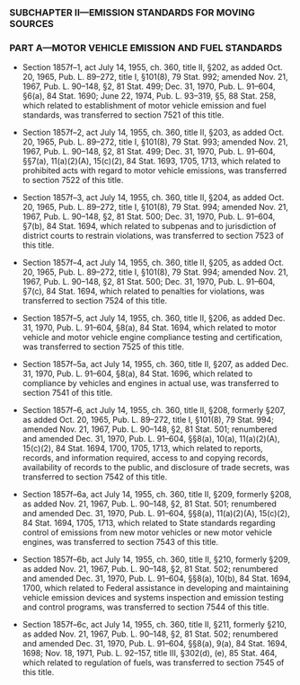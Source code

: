 ### SUBCHAPTER II—EMISSION STANDARDS FOR MOVING SOURCES

### PART A—MOTOR VEHICLE EMISSION AND FUEL STANDARDS
* Section 1857f–1, act July 14, 1955, ch. 360, title II, §202, as added Oct. 20, 1965, Pub. L. 89–272, title I, §101(8), 79 Stat. 992; amended Nov. 21, 1967, Pub. L. 90–148, §2, 81 Stat. 499; Dec. 31, 1970, Pub. L. 91–604, §6(a), 84 Stat. 1690; June 22, 1974, Pub. L. 93–319, §5, 88 Stat. 258, which related to establishment of motor vehicle emission and fuel standards, was transferred to section 7521 of this title.

* Section 1857f–2, act July 14, 1955, ch. 360, title II, §203, as added Oct. 20, 1965, Pub. L. 89–272, title I, §101(8), 79 Stat. 993; amended Nov. 21, 1967, Pub. L. 90–148, §2, 81 Stat. 499; Dec. 31, 1970, Pub. L. 91–604, §§7(a), 11(a)(2)(A), 15(c)(2), 84 Stat. 1693, 1705, 1713, which related to prohibited acts with regard to motor vehicle emissions, was transferred to section 7522 of this title.

* Section 1857f–3, act July 14, 1955, ch. 360, title II, §204, as added Oct. 20, 1965, Pub. L. 89–272, title I, §101(8), 79 Stat. 994; amended Nov. 21, 1967, Pub. L. 90–148, §2, 81 Stat. 500; Dec. 31, 1970, Pub. L. 91–604, §7(b), 84 Stat. 1694, which related to subpenas and to jurisdiction of district courts to restrain violations, was transferred to section 7523 of this title.

* Section 1857f–4, act July 14, 1955, ch. 360, title II, §205, as added Oct. 20, 1965, Pub. L. 89–272, title I, §101(8), 79 Stat. 994; amended Nov. 21, 1967, Pub. L. 90–148, §2, 81 Stat. 500; Dec. 31, 1970, Pub. L. 91–604, §7(c), 84 Stat. 1694, which related to penalties for violations, was transferred to section 7524 of this title.

* Section 1857f–5, act July 14, 1955, ch. 360, title II, §206, as added Dec. 31, 1970, Pub. L. 91–604, §8(a), 84 Stat. 1694, which related to motor vehicle and motor vehicle engine compliance testing and certification, was transferred to section 7525 of this title.

* Section 1857f–5a, act July 14, 1955, ch. 360, title II, §207, as added Dec. 31, 1970, Pub. L. 91–604, §8(a), 84 Stat. 1696, which related to compliance by vehicles and engines in actual use, was transferred to section 7541 of this title.

* Section 1857f–6, act July 14, 1955, ch. 360, title II, §208, formerly §207, as added Oct. 20, 1965, Pub. L. 89–272, title I, §101(8), 79 Stat. 994; amended Nov. 21, 1967, Pub. L. 90–148, §2, 81 Stat. 501; renumbered and amended Dec. 31, 1970, Pub. L. 91–604, §§8(a), 10(a), 11(a)(2)(A), 15(c)(2), 84 Stat. 1694, 1700, 1705, 1713, which related to reports, records, and information required, access to and copying records, availability of records to the public, and disclosure of trade secrets, was transferred to section 7542 of this title.

* Section 1857f–6a, act July 14, 1955, ch. 360, title II, §209, formerly §208, as added Nov. 21, 1967, Pub. L. 90–148, §2, 81 Stat. 501; renumbered and amended Dec. 31, 1970, Pub. L. 91–604, §§8(a), 11(a)(2)(A), 15(c)(2), 84 Stat. 1694, 1705, 1713, which related to State standards regarding control of emissions from new motor vehicles or new motor vehicle engines, was transferred to section 7543 of this title.

* Section 1857f–6b, act July 14, 1955, ch. 360, title II, §210, formerly §209, as added Nov. 21, 1967, Pub. L. 90–148, §2, 81 Stat. 502; renumbered and amended Dec. 31, 1970, Pub. L. 91–604, §§8(a), 10(b), 84 Stat. 1694, 1700, which related to Federal assistance in developing and maintaining vehicle emission devices and systems inspection and emission testing and control programs, was transferred to section 7544 of this title.

* Section 1857f–6c, act July 14, 1955, ch. 360, title II, §211, formerly §210, as added Nov. 21, 1967, Pub. L. 90–148, §2, 81 Stat. 502; renumbered and amended Dec. 31, 1970, Pub. L. 91–604, §§8(a), 9(a), 84 Stat. 1694, 1698; Nov. 18, 1971, Pub. L. 92–157, title III, §302(d), (e), 85 Stat. 464, which related to regulation of fuels, was transferred to section 7545 of this title.